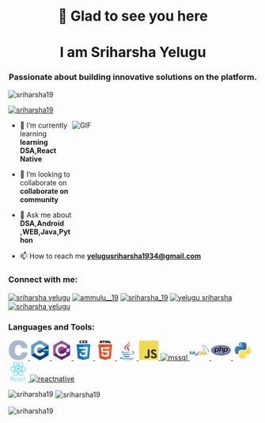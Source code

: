 <!--<p align="center"> <img src="https://i.pinimg.com/originals/0d/a5/cb/0da5cbca5d728a789100439958f50235.gif" alt="sriharsha19" /> </p>-->
<h1 align="center">👋 Glad to see you here </h1>

<h1 align="center">I am Sriharsha Yelugu</h1>
<h3 align="center"> Passionate about building innovative solutions on the platform.</h3>

<p align="left"> <img src="https://komarev.com/ghpvc/?username=sriharsha19&label=Profile%20views&color=0e75b6&style=flat" alt="sriharsha19" /> </p>

<p align="left"> <a href="https://github.com/ryo-ma/github-profile-trophy"><img src="https://github-profile-trophy.vercel.app/?username=sriharsha19" alt="sriharsha19" /></a> </p>
<img align="right" height="250" width="375" alt="GIF" src="https://cdn.dribbble.com/users/331265/screenshots/2542587/gabi-d.gif" />

- 🌱 I’m currently learning **learning DSA,React Native**

- 👯 I’m looking to collaborate on **collaborate on community**

- 💬 Ask me about **DSA,Android ,WEB,Java,Python**

- 📫 How to reach me **yelugusriharsha1934@gmail.com**

<h3 align="left">Connect with me:</h3>
<p align="left">
<a href="https://linkedin.com/in/sriharsha yelugu" target="blank"><img align="center" src="https://raw.githubusercontent.com/rahuldkjain/github-profile-readme-generator/master/src/images/icons/Social/linked-in-alt.svg" alt="sriharsha yelugu" height="30" width="40" /></a>
<a href="https://instagram.com/ammulu__19" target="blank"><img align="center" src="https://raw.githubusercontent.com/rahuldkjain/github-profile-readme-generator/master/src/images/icons/Social/instagram.svg" alt="ammulu__19" height="30" width="40" /></a>
<a href="https://www.codechef.com/users/sriharsha_19" target="blank"><img align="center" src="https://cdn.jsdelivr.net/npm/simple-icons@3.1.0/icons/codechef.svg" alt="sriharsha_19" height="30" width="40" /></a>
<a href="https://www.hackerrank.com/yelugu sriharsha" target="blank"><img align="center" src="https://raw.githubusercontent.com/rahuldkjain/github-profile-readme-generator/master/src/images/icons/Social/hackerrank.svg" alt="yelugu sriharsha" height="30" width="40" /></a>
<a href="https://auth.geeksforgeeks.org/user/sriharsha yelugu" target="blank"><img align="center" src="https://raw.githubusercontent.com/rahuldkjain/github-profile-readme-generator/master/src/images/icons/Social/geeks-for-geeks.svg" alt="sriharsha yelugu" height="30" width="40" /></a>
</p>

<h3 align="left">Languages and Tools:</h3>
<p align="left">  <a href="https://www.cprogramming.com/" target="_blank" rel="noreferrer"> <img src="https://raw.githubusercontent.com/devicons/devicon/master/icons/c/c-original.svg" alt="c" width="40" height="40"/> </a> <a href="https://www.w3schools.com/cpp/" target="_blank" rel="noreferrer"> <img src="https://raw.githubusercontent.com/devicons/devicon/master/icons/cplusplus/cplusplus-original.svg" alt="cplusplus" width="40" height="40"/> </a> <a href="https://www.w3schools.com/cs/" target="_blank" rel="noreferrer"> <img src="https://raw.githubusercontent.com/devicons/devicon/master/icons/csharp/csharp-original.svg" alt="csharp" width="40" height="40"/> </a> <a href="https://www.w3schools.com/css/" target="_blank" rel="noreferrer"> <img src="https://raw.githubusercontent.com/devicons/devicon/master/icons/css3/css3-original-wordmark.svg" alt="css3" width="40" height="40"/> </a> <a href="https://www.w3.org/html/" target="_blank" rel="noreferrer"> <img src="https://raw.githubusercontent.com/devicons/devicon/master/icons/html5/html5-original-wordmark.svg" alt="html5" width="40" height="40"/> </a> <a href="https://www.java.com" target="_blank" rel="noreferrer"> <img src="https://raw.githubusercontent.com/devicons/devicon/master/icons/java/java-original.svg" alt="java" width="40" height="40"/> </a> <a href="https://developer.mozilla.org/en-US/docs/Web/JavaScript" target="_blank" rel="noreferrer"> <img src="https://raw.githubusercontent.com/devicons/devicon/master/icons/javascript/javascript-original.svg" alt="javascript" width="40" height="40"/> </a> <a href="https://www.microsoft.com/en-us/sql-server" target="_blank" rel="noreferrer"> <img src="https://www.svgrepo.com/show/303229/microsoft-sql-server-logo.svg" alt="mssql" width="40" height="40"/> </a> <a href="https://www.mysql.com/" target="_blank" rel="noreferrer"> <img src="https://raw.githubusercontent.com/devicons/devicon/master/icons/mysql/mysql-original-wordmark.svg" alt="mysql" width="40" height="40"/> </a> <a href="https://www.php.net" target="_blank" rel="noreferrer"> <img src="https://raw.githubusercontent.com/devicons/devicon/master/icons/php/php-original.svg" alt="php" width="40" height="40"/> </a> <a href="https://www.python.org" target="_blank" rel="noreferrer"> <img src="https://raw.githubusercontent.com/devicons/devicon/master/icons/python/python-original.svg" alt="python" width="40" height="40"/> </a> <a href="https://reactjs.org/" target="_blank" rel="noreferrer"> <img src="https://raw.githubusercontent.com/devicons/devicon/master/icons/react/react-original-wordmark.svg" alt="react" width="40" height="40"/> </a> <a href="https://reactnative.dev/" target="_blank" rel="noreferrer"> <img src="https://reactnative.dev/img/header_logo.svg" alt="reactnative" width="40" height="40"/> </a> </p>

<p><img align="left" src="https://github-readme-stats.vercel.app/api/top-langs?username=sriharsha19&show_icons=true&locale=en&layout=compact" alt="sriharsha19" /></p>

<p>&nbsp;<img align="center" src="https://github-readme-stats.vercel.app/api?username=sriharsha19&show_icons=true&locale=en" alt="sriharsha19" /></p>

<p><img align="center" src="https://github-readme-streak-stats.herokuapp.com/?user=sriharsha19&" alt="sriharsha19" /></p>
